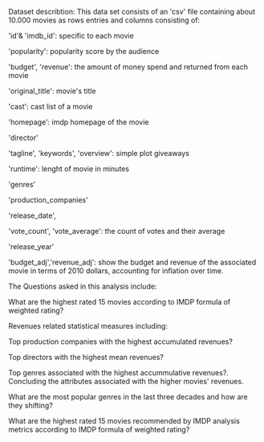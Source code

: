 Dataset describtion: This data set consists of an 'csv' file containing about 10.000 movies as rows entries and columns consisting of:

'id'& 'imdb_id': specific to each movie

'popularity': popularity score by the audience

'budget', 'revenue': the amount of money spend and returned from each movie

'original_title': movie's title

'cast': cast list of a movie

'homepage': imdp homepage of the movie

'director'

'tagline', 'keywords', 'overview': simple plot giveaways

'runtime': lenght of movie in minutes

'genres'

'production_companies'

'release_date',

'vote_count', 'vote_average': the count of votes and their average

'release_year'

'budget_adj','revenue_adj': show the budget and revenue of the associated movie in terms of 2010 dollars, accounting for inflation over time.

The Questions asked in this analysis include:

What are the highest rated 15 movies according to IMDP formula of weighted rating?

Revenues related statistical measures including:

Top production companies with the highest accumulated revenues?

Top directors with the highest mean revenues?

Top genres associated with the highest accummulative revenues?. Concluding the attributes associated with the higher movies' revenues.

What are the most popular genres in the last three decades and how are they shifting?

What are the highest rated 15 movies recommended by IMDP analysis metrics according to IMDP formula of weighted rating?
